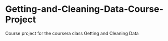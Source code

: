 # Getting-and-Cleaning-Data-Course-Project
Course project for the coursera class Getting and Cleaning Data
